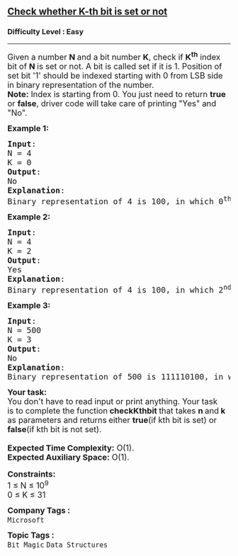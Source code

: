 <h2><a href="https://www.geeksforgeeks.org/problems/check-whether-k-th-bit-is-set-or-not-1587115620/1?page=1&sprint=ca8ae412173dbd8346c26a0295d098fd&sortBy=submissions">Check whether K-th bit is set or not</a></h2><h3>Difficulty Level : Easy</h3><hr><div class="problems_problem_content__Xm_eO"><p><span style="font-size: 18px;">Given a number <strong>N </strong>and a bit number <strong>K</strong>, check if <strong>K<sup>th</sup></strong>&nbsp;index bit of <strong>N </strong>is set or not. A bit is called set if it is 1. Position of set bit&nbsp;'1' should be indexed starting with 0&nbsp;from LSB side in&nbsp;binary representation of the number.</span><br><span style="font-size: 18px;"><strong>Note:</strong> Index is starting from 0. You just need to return <strong>true </strong>or <strong>false</strong>, driver code will take care of printing "Yes" and "No".</span></p>
<p><span style="font-size: 18px;"><strong>Example 1:</strong></span></p>
<pre><span style="font-size: 18px;"><strong>Input</strong>: <br>N = 4<br>K = 0
<strong>Output</strong>: <br>No
<strong>Explanation</strong>: <br>Binary representation of 4 is 100, in which 0<sup>th</sup> index bit from LSB is not set. So, return false.</span></pre>
<p><strong><span style="font-size: 18px;">Example 2:</span></strong></p>
<pre><span style="font-size: 18px;"><strong>Input</strong>: <br>N = 4<br>K = 2
<strong>Output</strong>: <br>Yes
<strong>Explanation</strong>: <br>Binary representation of 4 is 100, in which 2<sup>nd</sup> index bit from LSB is set. So, return true.</span></pre>
<p><strong><span style="font-size: 18px;">Example 3:</span></strong></p>
<pre><span style="font-size: 18px;"><strong>Input</strong>: <br>N = 500<br>K = 3
<strong>Output</strong>: <br>No
<strong>Explanation</strong>: <br>Binary representation of 500 is 111110100, in which 3rd index bit from LSB is not set. So, return false.</span></pre>
<div><strong><span style="font-size: 18px;">Your task:</span></strong></div>
<div><span style="font-size: 18px;">You don't have to read input or print anything. Your task is&nbsp;to complete the function<strong> checkKthbit </strong>that takes <strong>n </strong>and<strong> k </strong>as parameters and returns<strong> </strong>either <strong>true</strong>(if kth bit is set) or <strong>false</strong>(if kth bit is not set).</span><br><span style="font-size: 18px;"><strong><br>Expected Time Complexity:</strong>&nbsp;O(1).<br><strong>Expected Auxiliary Space:</strong>&nbsp;O(1).</span><br><br><span style="font-size: 18px;"><strong>Constraints:</strong><br>1 ≤ N ≤ 10<sup>9</sup><br>0 ≤ K ≤ 31</span></div></div><p><span style=font-size:18px><strong>Company Tags : </strong><br><code>Microsoft</code>&nbsp;<br><p><span style=font-size:18px><strong>Topic Tags : </strong><br><code>Bit Magic</code>&nbsp;<code>Data Structures</code>&nbsp;